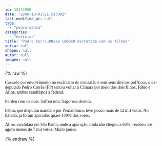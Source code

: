 ```yaml
---
id: 12373059
date: "2006-10-01T21:51:00Z"
last_modified_at: null
tags:
  - "pedro-manta"
categories:
  - "noticias"
title: "Pedro Corr\u00eaa \u00e9 derrotado com os filhos"
sutia: null
chapeu: null
autor: null
imagem: null
---
```

{% raw %}
<p><P><FONT face=Verdana>Cassado por envolvimento no escândalo do mensalão e sem seus direitos pol?ticos, o ex-deputado Pedro Corrêa (PP) tentou voltar à Câmara por meio dos dois filhos, Fábio e Aline, ambos candidatos a federal.</FONT></P></p>
<p><P><FONT face=Verdana>Perdeu com os dois. Sofreu uma fragorosa derrota.</FONT></P></p>
<p><P><FONT face=Verdana>Fábio, que disputou mandato por Pernambuco, teve pouco mais de 12 mil votos. No Estado, já foram apurados quase 100% dos votos.</FONT></P></p>
<p><P><FONT face=Verdana>Aline, candidata em São Paulo, onde a apuração ainda não chegou a 60%, recebeu até agora menos de 7 mil votos. Muito pouco.</FONT></P> </p>
{% endraw %}